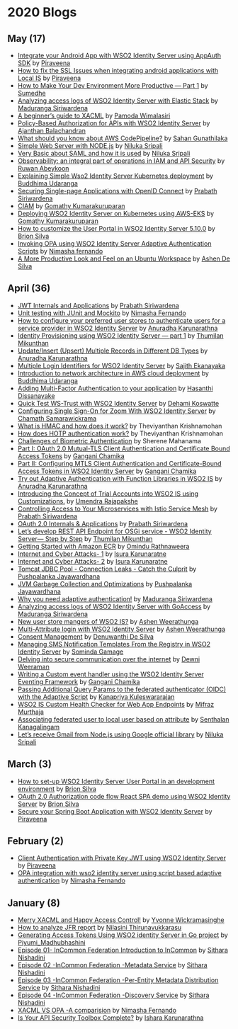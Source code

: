 # 2020 Blogs

## May (17)
* [Integrate your Android App with WSO2 Identity Server using AppAuth SDK](https://medium.com/@piraveenaparalogarajah/integrate-your-android-app-withwso2-identity-server-using-appauth-sdk-c19d397b7241) by [Piraveena](https://medium.com/@piraveenaparalogarajah)
* [How to fix the SSL Issues when integrating android applications with Local IS](https://medium.com/@piraveenaparalogarajah/ssl-issues-when-integrating-android-applications-with-local-is-server-7355b681dbc9) by [Piraveena](https://medium.com/@piraveenaparalogarajah)
* [How to Make Your Dev Environment More Productive — Part 1](https://medium.com/@sumedhe/how-to-make-your-dev-environment-more-productive-part-1-8d0d1ad53507) by [Sumedhe](https://medium.com/@sumedhe)
* [Analyzing access logs of WSO2 Identity Server with Elastic Stack](https://medium.com/@maduranga.siriwardena/analyzing-access-logs-of-wso2-identity-server-with-elastic-stack-aeef2285eee) by [Maduranga Siriwardena](https://medium.com/@maduranga.siriwardena)
* [A beginner’s guide to XACML](https://medium.com/@pamodaaw/a-beginners-guide-to-xacml-6dc75b547d55) by [Pamoda Wimalasiri](https://medium.com/@pamodaaw)
* [Policy-Based Authorization for APIs with WSO2 Identity Server](https://medium.com/@balaajanthan/policy-based-authorization-for-apis-with-wso2-identity-server-2642bb523a16) by [Ajanthan Balachandran](https://medium.com/@balaajanthan)
* [What should you know about AWS CodePipeline?](https://medium.com/@sahangunathilaka/what-should-you-know-about-aws-codepipeline-f1f3bc46cb82) by [Sahan Gunathilaka](https://medium.com/@sahangunathilaka)
* [Simple Web Server with NODE.js](https://medium.com/@niluka/simple-web-server-with-node-js-d4996a80e620) by [Niluka Sripali](https://medium.com/@niluka)
* [Very Basic about SAML and how it is used](https://medium.com/@niluka/very-basic-about-saml-and-how-it-is-used-29240922309a) by [Niluka Sripali](https://medium.com/@niluka)
* [Observability: an integral part of operations in IAM and API Security](https://medium.com/@ruwanta/observability-an-integral-part-of-operations-in-iam-and-api-security-e03618441995) by [Ruwan Abeykoon](https://medium.com/@ruwanta)
* [Explaining Simple Wso2 Identity Server Kubernetes deployment](https://medium.com/@buddhimau/explaining-simple-wso2-identity-server-kubernetes-deployment-5e251ca189e2) by [Buddhima Udaranga](https://medium.com/@buddhimau)
* [Securing Single-page Applications with OpenID Connect](https://medium.facilelogin.com/securing-single-page-applications-with-openid-connect-7095ae509ae7) by [Prabath Siriwardena](https://medium.facilelogin.com/)
* [CIAM](https://medium.com/@gomathy/ciam-791b23319831) by [Gomathy Kumarakuruparan](https://medium.com/@gomathy)
* [Deploying WSO2 Identity Server on Kubernetes using AWS-EKS](https://medium.com/@gomathy/deploying-wso2-identity-server-on-kubernetes-using-aws-eks-6784648ed8b0) by [Gomathy Kumarakuruparan](https://medium.com/@gomathy)
* [How to customize the User Portal in WSO2 Identity Server 5.10.0](https://medium.com/@brionmario/how-to-customize-the-user-portal-in-wso2-identity-server-5-10-0-51a9ffdbefc4) by [Brion Silva](https://medium.com/@brionmario)
* [Invoking OPA using WSO2 Identity Server Adaptive Authentication Scripts](https://medium.com/@protectyourprinter/wso2-identity-server-adaptive-authentication-using-open-policy-agent-1b8bd56eb80d) by [Nimasha fernando](https://medium.com/@nimasha)
* [A More Productive Look and Feel on an Ubuntu Workspace](https://medium.com/@ashend/a-more-productive-look-and-feel-on-an-ubuntu-workspace-ed5afaecbff1) by [Ashen De Silva](https://medium.com/@ashend)

## April (36)
* [JWT Internals and Applications](https://medium.facilelogin.com/jwt-internals-and-applications-d6171ce9e9ce) by [Prabath Siriwardena](https://medium.facilelogin.com/)
* [Unit testing with JUnit and Mockito](https://medium.com/@protectyourprinter/unit-testing-with-junit-and-mockito-3a1d9edbdcbf) by [Nimasha Fernando](https://medium.com/@nimasha)
* [How to configure your preferred user stores to authenticate users for a service provider in WSO2 Identity Server](https://medium.com/@anuradha.15/how-to-configure-your-preferred-user-stores-to-authenticate-users-for-a-service-provider-in-wso2-cdadf43f9366) by [Anuradha Karunarathna](https://medium.com/@anuradha.15)
* [Identity Provisioning using WSO2 Identity Server — part 1](https://medium.com/@thumilan/identity-provisioning-using-wso2-identity-server-part-1-e02ecee84cd6) by [Thumilan Mikunthan](https://medium.com/@thumilan)
* [Update/Insert (Upsert) Multiple Records in Different DB Types](https://blog.usejournal.com/update-insert-upsert-multiple-records-in-different-db-types-63aa44191884) by [Anuradha Karunarathna](https://medium.com/@anuradha.15)
* [Multiple Login Identifiers for WSO2 Identity Server](https://medium.com/@sajithekanayaka/solved-multiple-login-identifiers-for-wso2-identity-server-78005599d97e?sk=35ab7dde0cc895de9a750d5c4b475840) by [Sajith Ekanayaka](https://medium.com/@sajithekanayaka)
* [Introduction to network architecture in AWS cloud deployment](https://medium.com/@buddhimau/introduction-to-network-architecture-in-aws-cloud-deployment-e709c1af93b0) by [Buddhima Udaranga](https://medium.com/@buddhimau)
* [Adding Multi-Factor Authentication to your application](https://medium.com/@hasanthipurnimadissanayake/adding-multi-factor-authentication-to-your-application-2e259ed43a04) by [Hasanthi Dissanayake](https://medium.com/@hasanthipurnimadissanayake)
* [Quick Test WS-Trust with WSO2 Identity Server](https://medium.com/@dehami.deshan/quick-test-ws-trust-with-wso2-identity-server-f33e3b3ac59b) by [Dehami Koswatte](https://medium.com/@dehami.deshan)
* [Configuring Single Sign-On for Zoom With WSO2 Identity Server](https://wso2.com/blogs/thesource/configuring-single-sign-on-for-zoom-with-wso2-identity-server/) by [Chamath Samarawickrama](https://medium.com/@htamahc)
* [What is HMAC and how does it work?](https://www.thearmchaircritic.org/mansplainings/what-is-hmac-and-how-does-it-work) by Theviyanthan Krishnamohan
* [How does HOTP authentication work?](https://www.thearmchaircritic.org/mansplainings/how-does-hotp-authentication-work) by Theviyanthan Krishnamohan
* [Challenges of Biometric Authentication](https://medium.com/@Sher_M/challenges-of-implementing-biometric-authentication-fdef1cf208e1) by Sherene Mahanama
* [Part I: OAuth 2.0 Mutual-TLS Client Authentication and Certificate Bound Access Tokens](https://medium.com/@ganganichamika/part-i-oauth-2-0-mutual-tls-client-authentication-and-certificate-bound-access-tokens-5494a6227b9b) by [Gangani Chamika](https://medium.com/@ganganichamika)
* [Part II: Configuring MTLS Client Authentication and Certificate-Bound Access Tokens in WSO2 Identity Server](https://medium.com/@ganganichamika/part-ii-configuring-mtls-client-authentication-and-certificate-bound-access-tokens-in-wso2-f5013ecfd11f) by [Gangani Chamika](https://medium.com/@ganganichamika)
* [Try out Adaptive Authentication with Function Libraries in WSO2 IS](https://medium.com/@anuradha.15/try-out-adaptive-authentication-with-function-libraries-in-wso2-is-35147aea14e7
) by [Anuradha Karunarathna](https://medium.com/@anuradha.15)
* [Introducing the Concept of Trial Accounts into WSO2 IS using Customizations.](https://medium.com/@umendrarajapakshe/introducing-the-concept-of-trial-accounts-into-wso2-is-using-customizations-a8a1a0596a27) by [Umendra Rajapakshe](https://medium.com/@umendrarajapakshe)
* [Controlling Access to Your Microservices with Istio Service Mesh](https://medium.facilelogin.com/controlling-access-to-your-microservices-with-istio-service-mesh-51a8297908ef) by [Prabath Siriwardena](https://medium.facilelogin.com/)
* [OAuth 2.0 Internals & Applications](https://medium.facilelogin.com/oauth-2-0-internals-applications-9eba5dc4b095) by [Prabath Siriwardena](https://medium.facilelogin.com/)
* [Let’s develop REST API Endpoint for OSGi service - WSO2 Identity Server— Step by Step](https://medium.com/@thumilan/lets-develop-rest-api-endpoint-for-osgi-service-wso2-identity-server-step-by-step-da0084b26b34) by [Thumilan Mikunthan](https://medium.com/@thumilan)
* [Getting Started with Amazon ECR](https://medium.com/@omindu/getting-started-with-amazon-ecr-a9c00f72eee4) by [Omindu Rathnaweera](https://medium.com/@omindu)
* [Internet and Cyber Attacks- 1](https://medium.com/@isurakarunaratne/internet-and-cyber-attacks-1-1c0119a27e82) by
 [Isura Karunaratne](https://medium.com/@isurakarunaratne)
* [Internet and Cyber Attacks- 2](https://medium.com/@isurakarunaratne/internet-and-cyber-attacks-2-5322d5859f07) by
 [Isura Karunaratne](https://medium.com/@isurakarunaratne)
* [Tomcat JDBC Pool - Connection Leaks - Catch the Culprit](https://medium.com/@Pushpalanka/tomcat-jdbc-pool-connection-leaks-catch-the-culprit-206889e991fe) by
  [Pushpalanka Jayawardhana](https://medium.com/@Pushpalanka)
* [JVM Garbage Collection and Optimizations](https://medium.com/@Pushpalanka/jvm-garbage-collection-and-optimizations-3f338c86de27) by
    [Pushpalanka Jayawardhana](https://medium.com/@Pushpalanka)
* [Why you need adaptive authentication!](https://medium.com/@maduranga.siriwardena/why-you-need-adaptive-authentication-abb33e614ede) by [Maduranga Siriwardena](https://medium.com/@maduranga.siriwardena)
* [Analyzing access logs of WSO2 Identity Server with GoAccess](https://medium.com/@maduranga.siriwardena/analyzing-access-logs-of-wso2-identity-server-with-goaccess-4629d4d79e61) by [Maduranga Siriwardena](https://medium.com/@maduranga.siriwardena)
* [New user store mangers of WSO2 IS?](https://medium.com/@ashenweerathunga/new-user-store-mangers-of-wso2-is-f5247abe3a80) by [Ashen Weerathunga](https://medium.com/@ashenweerathunga)
* [Multi-Attribute login with WSO2 Identity Server](https://medium.com/@ashenweerathunga/multi-attribute-login-with-wso2-identity-server-9f3974d9fab0) by [Ashen Weerathunga](https://medium.com/@ashenweerathunga)
* [Consent Management](https://medium.com/@denuwanthi.hasanthika/consent-management-5e5a6f4e28a9) by [Denuwanthi De Silva](https://medium.com/@denuwanthi.hasanthika)
* [Managing SMS Notification Templates From the Registry in WSO2 Identity Server](https://medium.com/@somindagamage/managing-sms-notification-templates-from-the-registry-in-wso2-identity-server-bcd0c01644bc) by [Sominda Gamage](https://medium.com/@somindagamage)
* [Delving into secure communication over the internet](https://medium.com/@dewni.matheesha/delving-into-secure-communication-over-the-internet-6116ac8af2fb) by [Dewni Weeraman](https://medium.com/@dewni.matheesha)
* [Writing a Custom event handler using the WSO2 Identity Server Eventing Framework](https://medium.com/@ganganichamika/write-a-custom-event-handler-using-the-wso2-identity-server-eventing-framework-caa5dc9da8a3) by [Gangani Chamika](https://medium.com/@ganganichamika)
* [Passing Additional Query Params to the federated authenticator (OIDC) with the Adaptive Script](https://medium.com/@KanapriyaKules/passing-additional-query-params-to-the-federated-authenticator-oidc-with-the-adaptive-script-f41b89a80fcd) by [Kanapriya Kuleswararajan](https://medium.com/@KanapriyaKules)
* [WSO2 IS Custom Health Checker for Web App Endpoints](https://medium.com/@mifrazmurthaja/wso2-is-custom-health-checker-for-web-app-endpoints-c248d24eb353) by [Mifraz Murthaja](https://medium.com/@mifrazmurthaja)
* [Associating federated user to local user based on attribute](https://medium.com/@senthalan/associating-federated-user-to-local-user-based-on-attribute-341f3bbcc00d) by [Senthalan Kanagalingam](https://medium.com/@senthalan)
* [Let’s receive Gmail from Node.js using Google official library](https://medium.com/@niluka/lets-receive-gmail-from-node-js-using-google-official-library-6a6280254325) by [Niluka Sripali](https://medium.com/@niluka)

## March (3)
* [How to set-up WSO2 Identity Server User Portal in an development environment](https://medium.com/@brionmario/how-to-set-up-wso2-identity-server-user-portal-in-an-development-environment-d406d15ec703) by [Brion Silva](https://medium.com/@brionmario)
* [OAuth 2.0 Authorization code flow React SPA demo using WSO2 Identity Server](https://medium.com/@brionmario/oauth-2-0-authorization-code-flow-react-spa-demo-using-wso2-identity-server-5829b890a6d4) by [Brion Silva](https://medium.com/@brionmario)
* [Secure your Spring Boot Application with WSO2 Identity Server](https://medium.com/@piraveenaparalogarajah/secure-your-spring-boot-application-with-wso2-identity-server-8140af8aa30b) by [Piraveena](https://medium.com/@piraveenaparalogarajah)

## February (2)
* [Client Authentication with Private Key JWT using WSO2 Identity Server](https://medium.com/@piraveenaparalogarajah/client-authentication-with-private-key-jwt-using-wso2-identity-server-ae5c245ecb84) by [Piraveena](https://medium.com/@piraveenaparalogarajah)
* [OPA integration with wso2 identity server using script based adaptive authentication](https://medium.com/@protectyourprinter/opa-integration-with-wso2-identity-server-using-script-based-adaptive-authentication-d6eff8221d40) by [Nimasha Fernando](https://medium.com/@nimasha)

## January (8)
* [Merry XACML and Happy Access Control!](https://medium.com/@yvonne.wicks/merry-xacml-and-happy-access-control-1add93c2a23a) by [Yvonne Wickramasinghe](https://medium.com/@yvonne.wicks)
* [How to analyze JFR report](https://medium.com/@nilasini/analyzing-jfr-report-with-an-example-435a9d24fd60) by [Nilasini Thirunavukkarasu](https://medium.com/@nilasini)
* [Generating Access Tokens Using WSO2 identity Server in Go project](https://medium.com/@piyumim/generating-access-tokens-using-wso2-identity-server-in-go-project-453368d3f25f) by [Piyumi_Madhubhashini](https://medium.com/@piyumim)
* [Episode 01- InCommon Federation Introduction to InCommon](https://medium.com/@sitharanishadini001/incommon-federation-258618761709) by [Sithara Nishadini](https://medium.com/@sitharanishadini001)
* [Episode 02 -InCommon Federation -Metadata Service](https://medium.com/@sitharanishadini001/incommon-federation-bbbd442c9d4d) by [Sithara Nishadini](https://medium.com/@sitharanishadini001)
* [Episode 03 -InCommon Federation -Per-Entity Metadata Distribution Service](https://medium.com/@sitharanishadini001/episode-03-incommon-federation-per-entity-metadata-distribution-service-31a44f8e947c) by [Sithara Nishadini](https://medium.com/@sitharanishadini001)
* [Episode 04 -InCommon Federation -Discovery Service](https://medium.com/@sitharanishadini001/episode-04-incommon-federation-discovery-service-f16a1b5a4fdf) by [Sithara Nishadini](https://medium.com/@sitharanishadini001)
* [XACML VS OPA -A comparision](https://medium.com/@nimasha/xacml-vs-opa-a-comparison-956e549ac4aa) by [Nimasha Fernando](https://medium.com/@nimasha)
* [Is Your API Security Toolbox Complete?](https://medium.com/identity-beyond-borders/is-your-api-security-toolbox-complete-9ae6b8a8b117) by [Ishara Karunarathna](https://medium.com/@isharaaruna)
